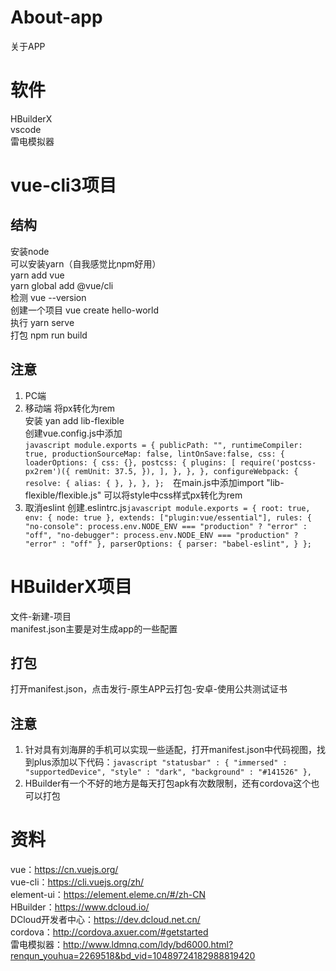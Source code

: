 # About-app
关于APP

# 软件
HBuilderX</br>
vscode</br>
雷电模拟器</br>

# vue-cli3项目
## 结构
安装node</br>
可以安装yarn（自我感觉比npm好用）</br>
yarn add vue</br>
yarn global add @vue/cli</br>
检测 vue --version</br>
创建一个项目 vue create hello-world</br>
执行 yarn serve</br>
打包 npm run build</br>
## 注意
1. PC端
2. 移动端
    将px转化为rem</br>
    安装 yan add lib-flexible</br>
    创建vue.config.js中添加</br>
​```javascript
module.exports = {
    publicPath: "",
    runtimeCompiler: true,
    productionSourceMap: false,
    lintOnSave:false,
    css: {
        loaderOptions: {
        css: {},
        postcss: {
            plugins: [
            require('postcss-px2rem')({
                remUnit: 37.5,
            }),
            ],
        },
        },
    },
    configureWebpack: {
        resolve: {
        alias: {
        },
        },
    },
}; 
​```
在main.js中添加import "lib-flexible/flexible.js" 可以将style中css样式px转化为rem
3. 取消eslint
    创建.eslintrc.js
​```javascript
module.exports = {
    root: true,
    env: {
      node: true
    },
    extends: ["plugin:vue/essential"],
    rules: {
      "no-console": process.env.NODE_ENV === "production" ? "error" : "off",
      "no-debugger": process.env.NODE_ENV === "production" ? "error" : "off"
    },
    parserOptions: {
      parser: "babel-eslint",
    }
  }; 
​```
# HBuilderX项目
文件-新建-项目</br>
manifest.json主要是对生成app的一些配置</br>
## 打包
打开manifest.json，点击发行-原生APP云打包-安卓-使用公共测试证书
## 注意
1. 针对具有刘海屏的手机可以实现一些适配，打开manifest.json中代码视图，找到plus添加以下代码：
​```javascript
"statusbar" : {
    "immersed" : "supportedDevice",
    "style" : "dark",
    "background" : "#141526"
}, 
​```
2. HBuilder有一个不好的地方是每天打包apk有次数限制，还有cordova这个也可以打包

# 资料
vue：https://cn.vuejs.org/</br>
vue-cli：https://cli.vuejs.org/zh/</br>
element-ui：https://element.eleme.cn/#/zh-CN</br>
HBuilder：https://www.dcloud.io/</br>
DCloud开发者中心：https://dev.dcloud.net.cn/</br>
cordova：http://cordova.axuer.com/#getstarted</br>
雷电模拟器：http://www.ldmnq.com/ldy/bd6000.html?renqun_youhua=2269518&bd_vid=10489724182988819420</br>

